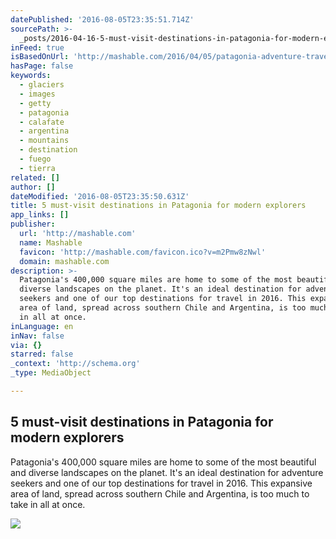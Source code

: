 ```yaml
---
datePublished: '2016-08-05T23:35:51.714Z'
sourcePath: >-
  _posts/2016-04-16-5-must-visit-destinations-in-patagonia-for-modern-explorers.md
inFeed: true
isBasedOnUrl: 'http://mashable.com/2016/04/05/patagonia-adventure-travel/#GmuWjVf0GZqo'
hasPage: false
keywords:
  - glaciers
  - images
  - getty
  - patagonia
  - calafate
  - argentina
  - mountains
  - destination
  - fuego
  - tierra
related: []
author: []
dateModified: '2016-08-05T23:35:50.631Z'
title: 5 must-visit destinations in Patagonia for modern explorers
app_links: []
publisher:
  url: 'http://mashable.com'
  name: Mashable
  favicon: 'http://mashable.com/favicon.ico?v=m2Pmw8zNwl'
  domain: mashable.com
description: >-
  Patagonia's 400,000 square miles are home to some of the most beautiful and
  diverse landscapes on the planet. It's an ideal destination for adventure
  seekers and one of our top destinations for travel in 2016. This expansive
  area of land, spread across southern Chile and Argentina, is too much to take
  in all at once.
inLanguage: en
inNav: false
via: {}
starred: false
_context: 'http://schema.org'
_type: MediaObject

---
```

<article style=""><h1>5 must-visit destinations in Patagonia for modern explorers</h1><p>Patagonia's 400,000 square miles are home to some of the most beautiful and diverse landscapes on the planet. It's an ideal destination for adventure seekers and one of our top destinations for travel in 2016. This expansive area of land, spread across southern Chile and Argentina, is too much to take in all at once.</p><img src="http://rack.3.mshcdn.com/media/ZgkyMDE2LzAyLzE0LzU1L0dldHR5SW1hZ2VzLjRjMDk4LmpwZwpwCXRodW1iCTEyMDB4OTYwMD4/0546507a/f44/GettyImages-460399838.jpg" /></article>